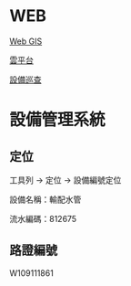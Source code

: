 # WEB

[Web GIS](https://gis06.water.gov.taipei/WaterMAP/login/login.aspx)

[雲平台](https://gis06.water.gov.taipei/WaterCloud/login/login.aspx)

[設備巡查](https://gismobile.water.gov.taipei/patrolweb)

# 設備管理系統

## 定位

工具列 &rarr; 定位 &rarr; 設備編號定位 

設備名稱：輸配水管
 
流水編碼：812675

## 路證編號

W109111861
 
 




